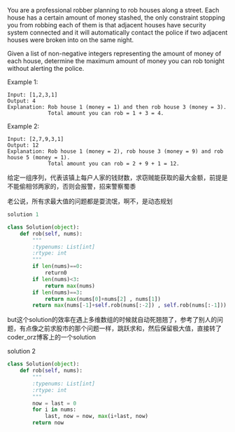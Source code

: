 You are a professional robber planning to rob houses along a street. Each house has a certain amount of money stashed, the only constraint stopping you from robbing each of them is that adjacent houses have security system connected and it will automatically contact the police if two adjacent houses were broken into on the same night.

Given a list of non-negative integers representing the amount of money of each house, determine the maximum amount of money you can rob tonight without alerting the police.

Example 1:
```
Input: [1,2,3,1]
Output: 4
Explanation: Rob house 1 (money = 1) and then rob house 3 (money = 3).
             Total amount you can rob = 1 + 3 = 4.
```
Example 2:
```
Input: [2,7,9,3,1]
Output: 12
Explanation: Rob house 1 (money = 2), rob house 3 (money = 9) and rob house 5 (money = 1).
             Total amount you can rob = 2 + 9 + 1 = 12.
```
给定一组序列，代表该镇上每户人家的钱财数，求窃贼能获取的最大金额，前提是不能偷相邻两家的，否则会报警，招来警察蜀黍

老公说，所有求最大值的问题都是耍流氓，啊不，是动态规划
```python
solution 1

class Solution(object):
    def rob(self, nums):
        """
        :typenums: List[int]
        :rtype: int
        """
        if len(nums)==0:
            return0
        if len(nums)<3:
            return max(nums)
        if len(nums)==3:
            return max(nums[0]+nums[2] , nums[1])
        return max(nums[-1]+self.rob(nums[:-2]) , self.rob(nums[:-1]))
```
but这个solution的效率在遇上多维数组的时候就自动死翘翘了，参考了别人的问题，有点像之前求股市的那个问题一样，跳跃求和，然后保留极大值，直接转了coder_orz博客上的一个solution

solution 2
```python
class Solution(object):
    def rob(self, nums):
        """
        :typenums: List[int]
        :rtype: int
        """
        now = last = 0
        for i in nums:
            last, now = now, max(i+last, now)
        return now
